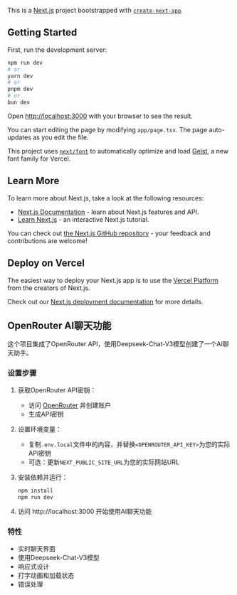 This is a [Next.js](https://nextjs.org) project bootstrapped with [`create-next-app`](https://nextjs.org/docs/app/api-reference/cli/create-next-app).

## Getting Started

First, run the development server:

```bash
npm run dev
# or
yarn dev
# or
pnpm dev
# or
bun dev
```

Open [http://localhost:3000](http://localhost:3000) with your browser to see the result.

You can start editing the page by modifying `app/page.tsx`. The page auto-updates as you edit the file.

This project uses [`next/font`](https://nextjs.org/docs/app/building-your-application/optimizing/fonts) to automatically optimize and load [Geist](https://vercel.com/font), a new font family for Vercel.

## Learn More

To learn more about Next.js, take a look at the following resources:

- [Next.js Documentation](https://nextjs.org/docs) - learn about Next.js features and API.
- [Learn Next.js](https://nextjs.org/learn) - an interactive Next.js tutorial.

You can check out [the Next.js GitHub repository](https://github.com/vercel/next.js) - your feedback and contributions are welcome!

## Deploy on Vercel

The easiest way to deploy your Next.js app is to use the [Vercel Platform](https://vercel.com/new?utm_medium=default-template&filter=next.js&utm_source=create-next-app&utm_campaign=create-next-app-readme) from the creators of Next.js.

Check out our [Next.js deployment documentation](https://nextjs.org/docs/app/building-your-application/deploying) for more details.

## OpenRouter AI聊天功能

这个项目集成了OpenRouter API，使用Deepseek-Chat-V3模型创建了一个AI聊天助手。

### 设置步骤

1. 获取OpenRouter API密钥：
   - 访问 [OpenRouter](https://openrouter.ai) 并创建账户
   - 生成API密钥

2. 设置环境变量：
   - 复制`.env.local`文件中的内容，并替换`<OPENROUTER_API_KEY>`为您的实际API密钥
   - 可选：更新`NEXT_PUBLIC_SITE_URL`为您的实际网站URL

3. 安装依赖并运行：
   ```bash
   npm install
   npm run dev
   ```

4. 访问 http://localhost:3000 开始使用AI聊天功能

### 特性

- 实时聊天界面
- 使用Deepseek-Chat-V3模型
- 响应式设计
- 打字动画和加载状态
- 错误处理

